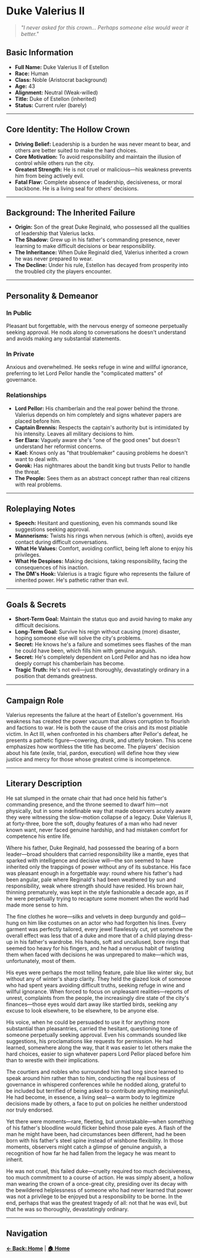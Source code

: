 # Duke Valerius II

> *"I never asked for this crown... Perhaps someone else would wear it better."*

## Basic Information

- **Full Name:** Duke Valerius II of Estellon
- **Race:** Human
- **Class:** Noble (Aristocrat background)
- **Age:** 43
- **Alignment:** Neutral (Weak-willed)
- **Title:** Duke of Estellon (inherited)
- **Status:** Current ruler (barely)

---

## Core Identity: The Hollow Crown

- **Driving Belief:** Leadership is a burden he was never meant to bear, and others are better suited to make the hard choices.
- **Core Motivation:** To avoid responsibility and maintain the illusion of control while others run the city.
- **Greatest Strength:** He is not cruel or malicious—his weakness prevents him from being actively evil.
- **Fatal Flaw:** Complete absence of leadership, decisiveness, or moral backbone. He is a living seal for others' decisions.

---

## Background: The Inherited Failure

- **Origin:** Son of the great Duke Reginald, who possessed all the qualities of leadership that Valerius lacks.
- **The Shadow:** Grew up in his father's commanding presence, never learning to make difficult decisions or bear responsibility.
- **The Inheritance:** When Duke Reginald died, Valerius inherited a crown he was never prepared to wear.
- **The Decline:** Under his rule, Estellon has decayed from prosperity into the troubled city the players encounter.

---

## Personality & Demeanor

### In Public
Pleasant but forgettable, with the nervous energy of someone perpetually seeking approval. He nods along to conversations he doesn't understand and avoids making any substantial statements.

### In Private
Anxious and overwhelmed. He seeks refuge in wine and willful ignorance, preferring to let Lord Pellor handle the "complicated matters" of governance.

### Relationships

- **Lord Pellor:** His chamberlain and the real power behind the throne. Valerius depends on him completely and signs whatever papers are placed before him.
- **Captain Brennis:** Respects the captain's authority but is intimidated by his intensity. Leaves all military decisions to him.
- **Ser Elara:** Vaguely aware she's "one of the good ones" but doesn't understand her reformist concerns.
- **Kael:** Knows only as "that troublemaker" causing problems he doesn't want to deal with.
- **Gorok:** Has nightmares about the bandit king but trusts Pellor to handle the threat.
- **The People:** Sees them as an abstract concept rather than real citizens with real problems.

---

## Roleplaying Notes

- **Speech:** Hesitant and questioning, even his commands sound like suggestions seeking approval.
- **Mannerisms:** Twists his rings when nervous (which is often), avoids eye contact during difficult conversations.
- **What He Values:** Comfort, avoiding conflict, being left alone to enjoy his privileges.
- **What He Despises:** Making decisions, taking responsibility, facing the consequences of his inaction.
- **The DM's Hook:** Valerius is a tragic figure who represents the failure of inherited power. He's pathetic rather than evil.

---

## Goals & Secrets

- **Short-Term Goal:** Maintain the status quo and avoid having to make any difficult decisions.
- **Long-Term Goal:** Survive his reign without causing (more) disaster, hoping someone else will solve the city's problems.
- **Secret:** He knows he's a failure and sometimes sees flashes of the man he could have been, which fills him with genuine anguish.
- **Secret:** He's completely dependent on Lord Pellor and has no idea how deeply corrupt his chamberlain has become.
- **Tragic Truth:** He's not evil—just thoroughly, devastatingly ordinary in a position that demands greatness.

---

## Campaign Role

Valerius represents the failure at the heart of Estellon's government. His weakness has created the power vacuum that allows corruption to flourish and factions to war. He is both the cause of the crisis and its most pitiable victim. In Act III, when confronted in his chambers after Pellor's defeat, he presents a pathetic figure—cowering, drunk, and utterly broken. This scene emphasizes how worthless the title has become. The players' decision about his fate (exile, trial, pardon, execution) will define how they view justice and mercy for those whose greatest crime is incompetence.

---

## Literary Description

He sat slumped in the ornate chair that had once held his father's commanding presence, and the throne seemed to dwarf him—not physically, but in some indefinable way that made observers acutely aware they were witnessing the slow-motion collapse of a legacy. Duke Valerius II, at forty-three, bore the soft, doughy features of a man who had never known want, never faced genuine hardship, and had mistaken comfort for competence his entire life.

Where his father, Duke Reginald, had possessed the bearing of a born leader—broad shoulders that carried responsibility like a mantle, eyes that sparked with intelligence and decisive will—the son seemed to have inherited only the trappings of power without any of its substance. His face was pleasant enough in a forgettable way: round where his father's had been angular, pale where Reginald's had been weathered by sun and responsibility, weak where strength should have resided. His brown hair, thinning prematurely, was kept in the style fashionable a decade ago, as if he were perpetually trying to recapture some moment when the world had made more sense to him.

The fine clothes he wore—silks and velvets in deep burgundy and gold—hung on him like costumes on an actor who had forgotten his lines. Every garment was perfectly tailored, every jewel flawlessly cut, yet somehow the overall effect was less that of a duke and more that of a child playing dress-up in his father's wardrobe. His hands, soft and uncallused, bore rings that seemed too heavy for his fingers, and he had a nervous habit of twisting them when faced with decisions he was unprepared to make—which was, unfortunately, most of them.

His eyes were perhaps the most telling feature, pale blue like winter sky, but without any of winter's sharp clarity. They held the glazed look of someone who had spent years avoiding difficult truths, seeking refuge in wine and willful ignorance. When forced to focus on unpleasant realities—reports of unrest, complaints from the people, the increasingly dire state of the city's finances—those eyes would dart away like startled birds, seeking any excuse to look elsewhere, to be elsewhere, to be anyone else.

His voice, when he could be persuaded to use it for anything more substantial than pleasantries, carried the hesitant, questioning tone of someone perpetually seeking approval. Even his commands sounded like suggestions, his proclamations like requests for permission. He had learned, somewhere along the way, that it was easier to let others make the hard choices, easier to sign whatever papers Lord Pellor placed before him than to wrestle with their implications.

The courtiers and nobles who surrounded him had long since learned to speak around him rather than to him, conducting the real business of governance in whispered conferences while he nodded along, grateful to be included but terrified of being asked to contribute anything meaningful. He had become, in essence, a living seal—a warm body to legitimize decisions made by others, a face to put on policies he neither understood nor truly endorsed.

Yet there were moments—rare, fleeting, but unmistakable—when something of his father's bloodline would flicker behind those pale eyes. A flash of the man he might have been, had circumstances been different, had he been born with his father's steel spine instead of wishbone flexibility. In those moments, observers might catch a glimpse of genuine anguish, a recognition of how far he had fallen from the legacy he was meant to inherit.

He was not cruel, this failed duke—cruelty required too much decisiveness, too much commitment to a course of action. He was simply absent, a hollow man wearing the crown of a once-great city, presiding over its decay with the bewildered helplessness of someone who had never learned that power was not a privilege to be enjoyed but a responsibility to be borne. In the end, perhaps that was the greatest tragedy of all: not that he was evil, but that he was so thoroughly, devastatingly ordinary.

---

## Navigation

**[← Back: Home](../README.md)** | **[🏠 Home](../README.md)**